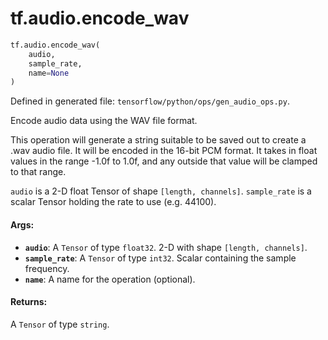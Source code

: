 <div itemscope itemtype="http://developers.google.com/ReferenceObject">
<meta itemprop="name" content="tf.audio.encode_wav" />
<meta itemprop="path" content="Stable" />
</div>

# tf.audio.encode_wav

``` python
tf.audio.encode_wav(
    audio,
    sample_rate,
    name=None
)
```



Defined in generated file: `tensorflow/python/ops/gen_audio_ops.py`.

Encode audio data using the WAV file format.

This operation will generate a string suitable to be saved out to create a .wav
audio file. It will be encoded in the 16-bit PCM format. It takes in float
values in the range -1.0f to 1.0f, and any outside that value will be clamped to
that range.

`audio` is a 2-D float Tensor of shape `[length, channels]`.
`sample_rate` is a scalar Tensor holding the rate to use (e.g. 44100).

#### Args:

* <b>`audio`</b>: A `Tensor` of type `float32`. 2-D with shape `[length, channels]`.
* <b>`sample_rate`</b>: A `Tensor` of type `int32`.
    Scalar containing the sample frequency.
* <b>`name`</b>: A name for the operation (optional).


#### Returns:

A `Tensor` of type `string`.
